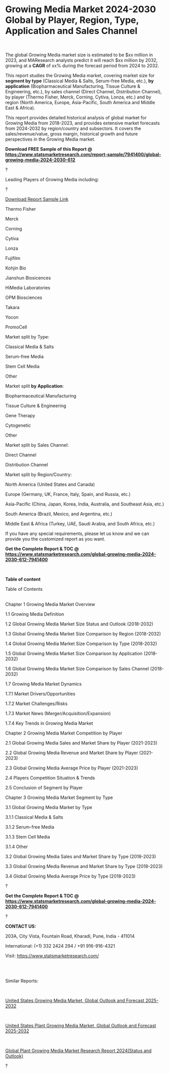 <h1>Growing Media Market 2024-2030 Global by Player, Region, Type, Application and Sales Channel</h1><br/><p>The global Growing Media market size is estimated to be $xx million in 2023, and MAResearch analysts predict it will reach $xx million by 2032, growing at a <strong>CAGR</strong> of xx% during the forecast period from 2024 to 2032.</p>
 
 
 
 <p>This report studies the Growing Media market, covering market size for <strong>segment by type</strong> (Classical Media & Salts, Serum-free Media, etc.), <strong>by application</strong> (Biopharmaceutical Manufacturing, Tissue Culture & Engineering, etc.), by sales channel (Direct Channel, Distribution Channel), by player (Thermo Fisher, Merck, Corning, Cytiva, Lonza, etc.) and by region (North America, Europe, Asia-Pacific, South America and Middle East & Africa).</p>
 
 
 
 <p>This report provides detailed historical analysis of global market for Growing Media from 2018-2023, and provides extensive market forecasts from 2024-2032 by region/country and subsectors. It covers the sales/revenue/value, gross margin, historical growth and future perspectives in the Growing Media market.</p>
 
 
 
 <div><b>Download FREE Sample of this Report @ <a href="https://www.statsmarketresearch.com/download-free-sample/7941400/global-growing-media-2024-2030-612">https://www.statsmarketresearch.com/report-sample/7941400/global-growing-media-2024-2030-612</a></b></div>
 
 
 
 <p>? </p>
 
 
 
 <p>Leading Players of Growing Media including:</p>
 
 
 
 <p>? </p>
 
 
 
 <p><a href="https://www.statsmarketresearch.com/download-free-sample/7941400/global-growing-media-2024-2030-612">Download Report Sample Link</a></p>
 
 
 
 <p>Thermo Fisher</p>
 
 
 
 <p>Merck</p>
 
 
 
 <p>Corning</p>
 
 
 
 <p>Cytiva</p>
 
 
 
 <p>Lonza</p>
 
 
 
 <p>Fujifilm</p>
 
 
 
 <p>Kohjin Bio</p>
 
 
 
 <p>Jianshun Biosicences</p>
 
 
 
 <p>HiMedia Laboratories</p>
 
 
 
 <p>OPM Biosciences</p>
 
 
 
 <p>Takara</p>
 
 
 
 <p>Yocon</p>
 
 
 
 <p>PromoCell</p>
 
 
 
 <p>Market split by Type:</p>
 
 
 
 <p>Classical Media & Salts</p>
 
 
 
 <p>Serum-free Media</p>
 
 
 
 <p>Stem Cell Media</p>
 
 
 
 <p>Other</p>
 
 
 
 <p>Market split <strong>by Application</strong>:</p>
 
 
 
 <p>Biopharmaceutical Manufacturing</p>
 
 
 
 <p>Tissue Culture & Engineering</p>
 
 
 
 <p>Gene Therapy</p>
 
 
 
 <p>Cytogenetic</p>
 
 
 
 <p>Other</p>
 
 
 
 <p>Market split by Sales Channel:</p>
 
 
 
 <p>Direct Channel</p>
 
 
 
 <p>Distribution Channel</p>
 
 
 
 <p>Market split by Region/Country:</p>
 
 
 
 <p>North America (United States and Canada)</p>
 
 
 
 <p>Europe (Germany, UK, France, Italy, Spain, and Russia, etc.)</p>
 
 
 
 <p>Asia-Pacific (China, Japan, Korea, India, Australia, and Southeast Asia, etc.)</p>
 
 
 
 <p>South America (Brazil, Mexico, and Argentina, etc.)</p>
 
 
 
 <p>Middle East & Africa (Turkey, UAE, Saudi Arabia, and South Africa, etc.)</p>
 
 
 
 <p>If you have any special requirements, please let us know and we can provide you the customized report as you want.</p>
 
 
 
 <div><b>Get the Complete Report & TOC @ <a href="https://www.statsmarketresearch.com/global-growing-media-2024-2030-612-7941400">https://www.statsmarketresearch.com/global-growing-media-2024-2030-612-7941400</a></b></div>
 
 
 
 <p><br />
 
 <b>Table of content</b></p>
 
 
 
 <p>Table of Contents<br />
 
 <br />
 
 Chapter 1 Growing Media Market Overview<br />
 
 1.1 Growing Media Definition<br />
 
 1.2 Global Growing Media Market Size Status and Outlook (2018-2032)<br />
 
 1.3 Global Growing Media Market Size Comparison by Region (2018-2032)<br />
 
 1.4 Global Growing Media Market Size Comparison by Type (2018-2032)<br />
 
 1.5 Global Growing Media Market Size Comparison by Application (2018-2032)<br />
 
 1.6 Global Growing Media Market Size Comparison by Sales Channel (2018-2032)<br />
 
 1.7 Growing Media Market Dynamics<br />
 
 1.7.1 Market Drivers/Opportunities<br />
 
 1.7.2 Market Challenges/Risks<br />
 
 1.7.3 Market News (Merger/Acquisition/Expansion)<br />
 
 1.7.4 Key Trends in Growing Media Market<br />
 
 Chapter 2 Growing Media Market Competition by Player<br />
 
 2.1 Global Growing Media Sales and Market Share by Player (2021-2023)<br />
 
 2.2 Global Growing Media Revenue and Market Share by Player (2021-2023)<br />
 
 2.3 Global Growing Media Average Price by Player (2021-2023)<br />
 
 2.4 Players Competition Situation & Trends<br />
 
 2.5 Conclusion of Segment by Player<br />
 
 Chapter 3 Growing Media Market Segment by Type<br />
 
 3.1 Global Growing Media Market by Type<br />
 
 3.1.1 Classical Media & Salts<br />
 
 3.1.2 Serum-free Media<br />
 
 3.1.3 Stem Cell Media<br />
 
 3.1.4 Other<br />
 
 3.2 Global Growing Media Sales and Market Share by Type (2018-2023)<br />
 
 3.3 Global Growing Media Revenue and Market Share by Type (2018-2023)<br />
 
 3.4 Global Growing Media Average Price by Type (2018-2023)<br />
 
 ? </p>
 
 
 
 <div><b>Get the Complete Report & TOC @ <a href="https://www.statsmarketresearch.com/global-growing-media-2024-2030-612-7941400">https://www.statsmarketresearch.com/global-growing-media-2024-2030-612-7941400</a></b></div>
 
 
 
 <p>? </p>
 
 
 
 <p><b>CONTACT US:</b><br />
 
 203A, City Vista, Fountain Road, Kharadi, Pune, India - 411014<br />
 
 International: (+1) 332 2424 294 / +91 916-916-4321<br />
 
 Visit: <a href="https://www.statsmarketresearch.com/">https://www.statsmarketresearch.com/</a><br />
 
 <br />
 
 <br />
 
 Similar Reports:<br />
 
 <br />
 
 <a href="https://www.statsmarketresearch.com/global-united-states-growing-media-forecast-2025-2032-844-8030867">United States Growing Media Market, Global Outlook and Forecast 2025-2032</a><br />
 
 <br />
 
 <a href="https://www.statsmarketresearch.com/global-united-states-plant-growing-media-forecast-2025-2032-938-8030868">United States Plant Growing Media Market, Global Outlook and Forecast 2025-2032</a><br />
 
 <br />
 
 <a href="https://www.statsmarketresearch.com/global-plant-growing-media-2024-260-7978259">Global Plant Growing Media Market Research Report 2024(Status and Outlook)</a><br />
 
 ? </p>